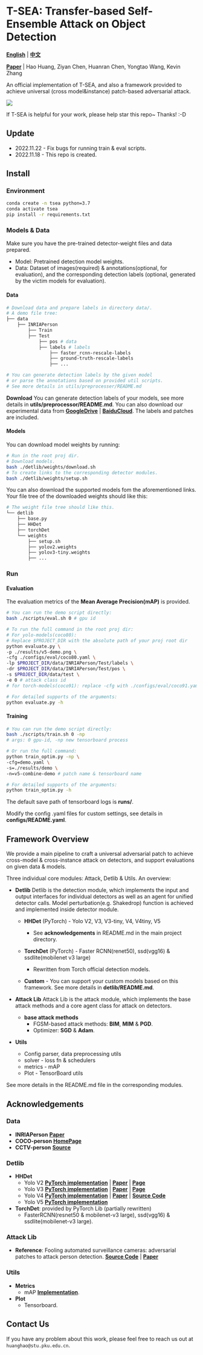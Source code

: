 # T-SEA: Transfer-based Self-Ensemble Attack on Object Detection

[**English**](https://github.com/VDIGPKU/T-SEA/blob/main/README.md)
| [**中文**](https://github.com/VDIGPKU/T-SEA/blob/main/README-cn.md)


[**Paper**](https://arxiv.org/abs/2211.09773)
| Hao Huang, Ziyan Chen, Huanran Chen, Yongtao Wang, Kevin Zhang

An official implementation of T-SEA, and also a framework provided to achieve universal (cross model&instance) patch-based adversarial attack.


![](./figures/pipeline.png)

If T-SEA is helpful for your work, please help star this repo~ Thanks! :-D

## Update
* 2022.11.22 - Fix bugs for running train & eval scripts.
* 2022.11.18 - This repo is created.


## Install
### Environment
```bash
conda create -n tsea python=3.7
conda activate tsea
pip install -r requirements.txt
```

### Models & Data
Make sure you have the pre-trained detector-weight files and data prepared.
* Model: Pretrained detection model weights.
* Data: Dataset of images(required) & annotations(optional, for evaluation), 
         and the corresponding detection labels (optional, generated by the victim models for evaluation).

#### Data
```bash
# Download data and prepare labels in directory data/.
# A demo file tree:
├── data
    ├── INRIAPerson
        ├── Train
        ├── Test
            ├── pos # data
            ├── labels # labels
                ├── faster_rcnn-rescale-labels
                ├── ground-truth-rescale-labels
                ├── ...

# You can generate detection labels by the given model 
# or parse the annotations based on provided util scripts.
# See more details in utils/preprocesser/README.md
```

**Download**
You can generate detection labels of your models, 
see more details in **utils/preprocessor/README.md**. 
You can also download our experimental data from [**GoogleDrive**](https://drive.google.com/drive/folders/1GzdvnLgKGiPDfitc8bIa-a76e_2Mz_Fl?usp=share_link)
| [**BaiduCloud**](https://pan.baidu.com/s/1WnjbEhYnipmGfC-TrhW-OQ?pwd=85d3). The labels and patches are included.

#### Models
You can download model weights by running:
```bash
# Run in the root proj dir.
# Download models.
bash ./detlib/weights/download.sh
# To create links to the corresponding detector modules.
bash ./detlib/weights/setup.sh
```
You can also download the supported models fom the aforementioned links.
Your file tree of the downloaded weights should like this:
```bash
# The weight file tree should like this.
└── detlib
    ├── base.py
    ├── HHDet
    ├── torchDet
    └── weights
        ├── setup.sh
        ├── yolov2.weights
        ├── yolov3-tiny.weights
        ├── ...
```

### Run
#### Evaluation
The evaluation metrics of the **Mean Average Precision(mAP)** is provided.

```bash
# You can run the demo script directly:
bash ./scripts/eval.sh 0 # gpu id
```

```bash
# To run the full command in the root proj dir:
# For yolo-models(coco80):
# Replace $PROJECT_DIR with the absolute path of your proj root dir
python evaluate.py \
-p ./results/v5-demo.png \
-cfg ./configs/eval/coco80.yaml \
-lp $PROJECT_DIR/data/INRIAPerson/Test/labels \
-dr $PROJECT_DIR/data/INRIAPerson/Test/pos \
-s $PROJECT_DIR/data/test \
-e 0 # attack class id
# for torch-models(coco91): replace -cfg with ./configs/eval/coco91.yaml

# For detailed supports of the arguments:
python evaluate.py -h
```
#### Training
```bash
# You can run the demo script directly:
bash ./scripts/train.sh 0 -np
# args: 0 gpu-id, -np new tensorboard process
```

```bash
# Or run the full command:
python train_optim.py -np \
-cfg=demo.yaml \
-s=./results/demo \
-n=v5-combine-demo # patch name & tensorboard name

# For detailed supports of the arguments:
python train_optim.py -h
```
The default save path of tensorboard logs is **runs/**.

Modify the config .yaml files for custom settings, see details in **configs/README.yaml**.


## Framework Overview
We provide a main pipeline to craft a universal adversarial patch to achieve cross-model & cross-instance attack on detectors, 
and support evaluations on given data & models.

Three individual core modules: Attack, Detlib & Utils. An overview: 
* **Detlib**
Detlib is the detection module, which implements the input and output interfaces for individual detectors as well as an agent for unified detector calls.
Model perturbation(e.g. Shakedrop) function is achieved and implemented inside detector module.
  * **HHDet** (PyTorch) - Yolo V2, V3, V3-tiny, V4, V4tiny, V5
    * See **acknowledgements** in README.md in the main project directory.
  * **TorchDet** (PyTorch) - Faster RCNN(renet50), ssd(vgg16) & ssdlite(mobilenet v3 large)
    * Rewritten from Torch official detection models.

  * **Custom** - You can support your custom models based on this framework. See more details in **detlib/README.md**.


* **Attack Lib**
Attack Lib is the attack module, which implements the base attack methods and a core agent class for attack on detectors.
  * **base attack methods**
      * FGSM-based attack methods: **BIM**, **MIM** & **PGD**.
      * Optimizer: **SGD** & **Adam**.

* **Utils**
  * Config parser, data preprocessing utils
  * solver - loss fn & schedulers
  * metrics - mAP 
  * Plot - TensorBoard utils

See more details in the README.md file in the corresponding modules.


## Acknowledgements

### Data
* **INRIAPerson** [**Paper**](https://hal.inria.fr/docs/00/54/85/12/PDF/hog_cvpr2005.pdf)
* **COCO-person** [**HomePage**](https://cocodataset.org/#home)
* **CCTV-person** [**Source**](https://www.kaggle.com/datasets/constantinwerner/human-detection-dataset)

### Detlib
* **HHDet**
  * Yolo V2 [**PyTorch implementation**](https://github.com/ayooshkathuria/pytorch-yolo2)
  | [**Paper**](https://arxiv.org/abs/1506.02640)
  | [**Page**](https://pjreddie.com/darknet/yolo/)
  * Yolo V3 [**PyTorch implementation**](https://github.com/eriklindernoren/PyTorch-YOLOv3)
  | [**Paper**](https://arxiv.org/abs/1804.02767v1)
  | [**Page**](https://pjreddie.com/darknet/yolo/)
  * Yolo V4 [**PyTorch implementation**](https://github.com/Tianxiaomo/pytorch-YOLOv4)
  | [**Paper**](https://arxiv.org/abs/2004.10934)
  | [**Source Code**](https://github.com/AlexeyAB/darknet)
  * Yolo V5 [**PyTorch implementation**](https://github.com/ultralytics/yolov5)
* **TorchDet**: provided by PyTorch Lib (partially rewritten)
  * FasterRCNN(resnet50 & mobilenet-v3 large), ssd(vgg16) & ssdlite(mobilenet-v3 large).


### Attack Lib
* **Reference**: Fooling automated surveillance cameras: adversarial patches to attack person detection.
[**Source Code**](https://gitlab.com/EAVISE/adversarial-yolo)
| [**Paper**](http://openaccess.thecvf.com/content_CVPRW_2019/papers/CV-COPS/Thys_Fooling_Automated_Surveillance_Cameras_Adversarial_Patches_to_Attack_Person_Detection_CVPRW_2019_paper.pdf)

### Utils
* **Metrics**
  * mAP [**Implementation**](https://github.com/Cartucho/mAP).
* **Plot**
  * Tensorboard.

## Contact Us
If you have any problem about this work, please feel free to reach us out at `huanghao@stu.pku.edu.cn`.